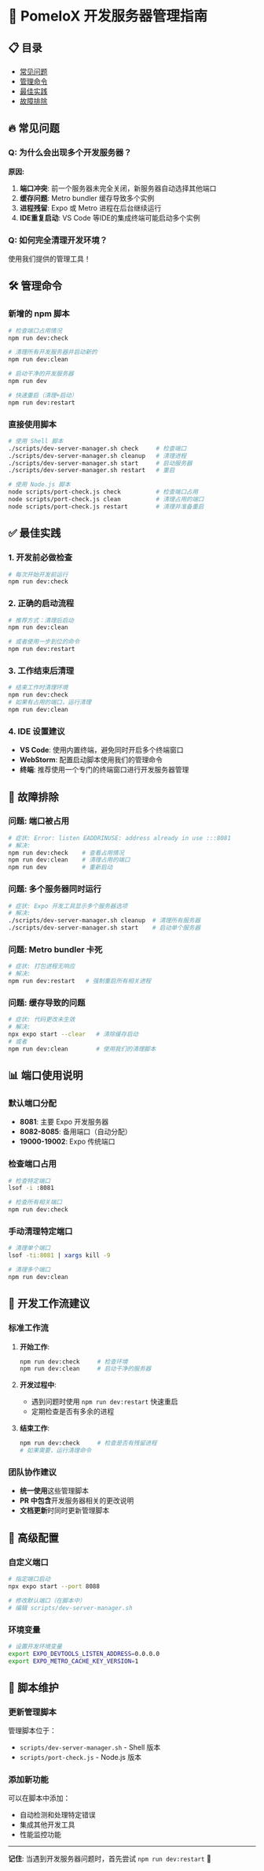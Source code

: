 # 🚀 PomeloX 开发服务器管理指南

## 📋 目录
- [常见问题](#常见问题)
- [管理命令](#管理命令)
- [最佳实践](#最佳实践)
- [故障排除](#故障排除)

## 🔥 常见问题

### Q: 为什么会出现多个开发服务器？
**原因:**
1. **端口冲突**: 前一个服务器未完全关闭，新服务器自动选择其他端口
2. **缓存问题**: Metro bundler 缓存导致多个实例
3. **进程残留**: Expo 或 Metro 进程在后台继续运行
4. **IDE重复启动**: VS Code 等IDE的集成终端可能启动多个实例

### Q: 如何完全清理开发环境？
使用我们提供的管理工具！

## 🛠️ 管理命令

### 新增的 npm 脚本
```bash
# 检查端口占用情况
npm run dev:check

# 清理所有开发服务器并启动新的
npm run dev:clean

# 启动干净的开发服务器
npm run dev

# 快速重启（清理+启动）
npm run dev:restart
```

### 直接使用脚本
```bash
# 使用 Shell 脚本
./scripts/dev-server-manager.sh check     # 检查端口
./scripts/dev-server-manager.sh cleanup   # 清理进程
./scripts/dev-server-manager.sh start     # 启动服务器
./scripts/dev-server-manager.sh restart   # 重启

# 使用 Node.js 脚本
node scripts/port-check.js check          # 检查端口占用
node scripts/port-check.js clean          # 清理占用的端口
node scripts/port-check.js restart        # 清理并准备重启
```

## ✅ 最佳实践

### 1. 开发前必做检查
```bash
# 每次开始开发前运行
npm run dev:check
```

### 2. 正确的启动流程
```bash
# 推荐方式：清理后启动
npm run dev:clean

# 或者使用一步到位的命令
npm run dev:restart
```

### 3. 工作结束后清理
```bash
# 结束工作时清理环境
npm run dev:check
# 如果有占用的端口，运行清理
npm run dev:clean
```

### 4. IDE 设置建议
- **VS Code**: 使用内置终端，避免同时开启多个终端窗口
- **WebStorm**: 配置启动脚本使用我们的管理命令
- **终端**: 推荐使用一个专门的终端窗口进行开发服务器管理

## 🚨 故障排除

### 问题: 端口被占用
```bash
# 症状: Error: listen EADDRINUSE: address already in use :::8081
# 解决: 
npm run dev:check    # 查看占用情况
npm run dev:clean    # 清理占用的端口
npm run dev          # 重新启动
```

### 问题: 多个服务器同时运行
```bash
# 症状: Expo 开发工具显示多个服务器选项
# 解决:
./scripts/dev-server-manager.sh cleanup  # 清理所有服务器
./scripts/dev-server-manager.sh start    # 启动单个服务器
```

### 问题: Metro bundler 卡死
```bash
# 症状: 打包进程无响应
# 解决:
npm run dev:restart   # 强制重启所有相关进程
```

### 问题: 缓存导致的问题
```bash
# 症状: 代码更改未生效
# 解决:
npx expo start --clear   # 清除缓存启动
# 或者
npm run dev:clean        # 使用我们的清理脚本
```

## 📊 端口使用说明

### 默认端口分配
- **8081**: 主要 Expo 开发服务器
- **8082-8085**: 备用端口（自动分配）
- **19000-19002**: Expo 传统端口

### 检查端口占用
```bash
# 检查特定端口
lsof -i :8081

# 检查所有相关端口
npm run dev:check
```

### 手动清理特定端口
```bash
# 清理单个端口
lsof -ti:8081 | xargs kill -9

# 清理多个端口
npm run dev:clean
```

## 🎯 开发工作流建议

### 标准工作流
1. **开始工作**:
   ```bash
   npm run dev:check     # 检查环境
   npm run dev:clean     # 启动干净的服务器
   ```

2. **开发过程中**:
   - 遇到问题时使用 `npm run dev:restart` 快速重启
   - 定期检查是否有多余的进程

3. **结束工作**:
   ```bash
   npm run dev:check     # 检查是否有残留进程
   # 如果需要，运行清理命令
   ```

### 团队协作建议
- **统一使用**这些管理脚本
- **PR 中包含**开发服务器相关的更改说明
- **文档更新**时同时更新管理脚本

## 🔧 高级配置

### 自定义端口
```bash
# 指定端口启动
npx expo start --port 8088

# 修改默认端口（在脚本中）
# 编辑 scripts/dev-server-manager.sh
```

### 环境变量
```bash
# 设置开发环境变量
export EXPO_DEVTOOLS_LISTEN_ADDRESS=0.0.0.0
export EXPO_METRO_CACHE_KEY_VERSION=1
```

## 📝 脚本维护

### 更新管理脚本
管理脚本位于：
- `scripts/dev-server-manager.sh` - Shell 版本
- `scripts/port-check.js` - Node.js 版本

### 添加新功能
可以在脚本中添加：
- 自动检测和处理特定错误
- 集成其他开发工具
- 性能监控功能

---

**记住**: 当遇到开发服务器问题时，首先尝试 `npm run dev:restart` 🚀